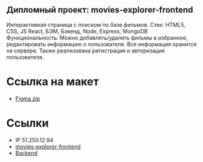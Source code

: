 ## Дипломный проект: movies-explorer-frontend

Интерактивная страница с поиском по базе фильмов.
Стек: HTML5, CSS, JS React, БЭМ, Бэкенд, Node, Express, MongoDB
Функциональность: Можно добавлять/удалять фильмы в избранное, редактировать информацию о пользователе. Вся информация хранится на сервере. Также реализована регистрация и авторизация пользователя.

# Ссылка на макет
- [Figma zip](https://disk.yandex.ru/d/HNVNC-MlA1aTlA)
  
# Ссылки
- IP 51.250.12.94
- [movies-explorer-frontend](https://movies.evgenia2405.nomoredomains.work/)
- [Backend](https://github.com/Evgeniia2405/movies-explorer-api)
